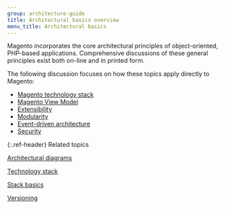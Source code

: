 ```yaml
---
group: architecture-guide
title: Architectural basics overview
menu_title: Architectural basics
---
```


Magento incorporates the core architectural principles of object-oriented, PHP-based applications. Comprehensive discussions of these general principles exist both on-line and in printed form.

The following discussion focuses on how these topics apply directly to Magento:

*  [Magento technology stack]({{page.baseurl}}/architecture/tech-stack.html)
*  [Magento View Model]({{page.baseurl}}/extension-dev-guide/view-models.html)
*  [Extensibility]({{page.baseurl}}/architecture/extensibility.html)
*  [Modularity]({{page.baseurl}}/architecture/extensibility.html#modularity)
*  [Event-driven architecture]({{page.baseurl}}/extension-dev-guide/events-and-observers.html)
*  [Security]({{page.baseurl}}/architecture/security_intro.html)

{:.ref-header}
Related topics

[Architectural diagrams]({{page.baseurl}}/architecture/archi_perspectives/arch_diagrams.html)

[Technology stack]({{page.baseurl}}/architecture/tech-stack.html)

[Stack basics]({{page.baseurl}}/architecture/tech-stack.html)

[Versioning]({{page.baseurl}}/extension-dev-guide/versioning/)
